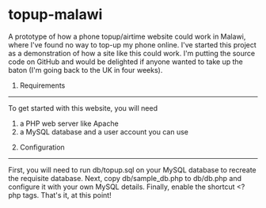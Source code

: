 topup-malawi
============

A prototype of how a phone topup/airtime website could work in Malawi, where I've found no way to top-up my phone online.
I've started this project as a demonstration of how a site like this could work. I'm putting the source code on GitHub and would be delighted if anyone wanted to take up the baton (I'm going back to the UK in four weeks).

1. Requirements
---------------

To get started with this website, you will need 
1) a PHP web server like Apache
2) a MySQL database and a user account you can use

2. Configuration
----------------

First, you will need to run db/topup.sql on your MySQL database to recreate the requisite database. Next, copy db/sample_db.php to db/db.php and configure it with your own MySQL details. Finally, enable the shortcut <? php tags. That's it, at this point!
